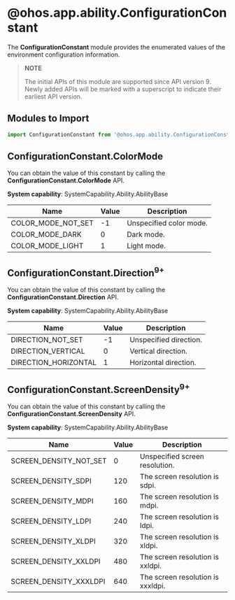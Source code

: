 # @ohos.app.ability.ConfigurationConstant

The **ConfigurationConstant** module provides the enumerated values of the environment configuration information.

> **NOTE**
> 
> The initial APIs of this module are supported since API version 9. Newly added APIs will be marked with a superscript to indicate their earliest API version.

## Modules to Import

```ts
import ConfigurationConstant from '@ohos.app.ability.ConfigurationConstant';
```

## ConfigurationConstant.ColorMode

You can obtain the value of this constant by calling the **ConfigurationConstant.ColorMode** API.

**System capability**: SystemCapability.Ability.AbilityBase

| Name| Value| Description| 
| -------- | -------- | -------- |
| COLOR_MODE_NOT_SET | -1 | Unspecified color mode.| 
| COLOR_MODE_DARK | 0 | Dark mode.| 
| COLOR_MODE_LIGHT | 1 | Light mode.| 


## ConfigurationConstant.Direction<sup>9+</sup>

You can obtain the value of this constant by calling the **ConfigurationConstant.Direction** API.

**System capability**: SystemCapability.Ability.AbilityBase

| Name| Value| Description| 
| -------- | -------- | -------- |
| DIRECTION_NOT_SET | -1 | Unspecified direction.| 
| DIRECTION_VERTICAL | 0 | Vertical direction.| 
| DIRECTION_HORIZONTAL | 1 | Horizontal direction.| 


## ConfigurationConstant.ScreenDensity<sup>9+</sup>

You can obtain the value of this constant by calling the **ConfigurationConstant.ScreenDensity** API.

**System capability**: SystemCapability.Ability.AbilityBase

| Name| Value| Description| 
| -------- | -------- | -------- |
| SCREEN_DENSITY_NOT_SET | 0 | Unspecified screen resolution.| 
| SCREEN_DENSITY_SDPI | 120 | The screen resolution is sdpi.| 
| SCREEN_DENSITY_MDPI | 160 | The screen resolution is mdpi.| 
| SCREEN_DENSITY_LDPI | 240 | The screen resolution is ldpi.| 
| SCREEN_DENSITY_XLDPI | 320 | The screen resolution is xldpi.| 
| SCREEN_DENSITY_XXLDPI | 480 | The screen resolution is xxldpi.| 
| SCREEN_DENSITY_XXXLDPI | 640 | The screen resolution is xxxldpi.| 
